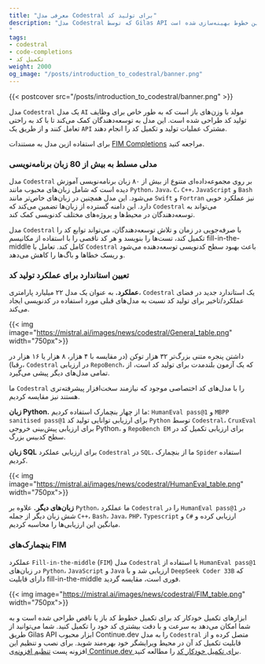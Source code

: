 ```yaml
---
title: "معرفی مدل Codestral برای تولید کد"
description: "مدل Codestral که توسط Gilas API در دسترس است٬ یک مدل پیشرفته تولید کد است که به طور خاص برای وظایف تولید کد مانند تکمیل و تولید کد در بین خطوط بهینه‌سازی شده است.
"
tags:
- codestral
- code-completions
- تکمیل کد
weight: 2000
og_image: "/posts/introduction_to_codestral/banner.png"
---
```


{{< postcover src="/posts/introduction_to_codestral/banner.png" >}}

مدل `Codestral` یک مدل `AI` مولد با وزن‌های باز است که به طور خاص برای وظایف تولید کد طراحی شده است. این مدل به توسعه‌دهندگان کمک می‌کند تا با کد به راحتی تعامل کنند و از طریق یک `API` مشترک عملیات تولید و تکمیل کد را انجام دهند.

برای استفاده ازین مدل به مستندات [FIM Completions](/apis/fim-completions) مراجعه کنید.

### مدلی مسلط به بیش از 80 زبان برنامه‌نویسی
مدل `Codestral` بر روی مجموعه‌داده‌ای متنوع از بیش از ۸۰ زبان برنامه‌نویسی آموزش دیده است که شامل زبان‌های محبوب مانند `Python`، `Java`، `C`، `C++`، `JavaScript` و `Bash` می‌شود. این مدل همچنین در زبان‌های خاص‌تر مانند `Swift` و `Fortran` نیز عملکرد خوبی دارد. این دامنه گسترده از زبان‌ها تضمین می‌کند که `Codestral` می‌تواند به توسعه‌دهندگان در محیط‌ها و پروژه‌های مختلف کدنویسی کمک کند.

مدل `Codestral` با صرفه‌جویی در زمان و تلاش توسعه‌دهندگان، می‌تواند توابع کد را تکمیل کند، تست‌ها را بنویسد و هر کد ناقصی را با استفاده از مکانیسم fill-in-the-middle کامل کند. تعامل با `Codestral` باعث بهبود سطح کدنویسی توسعه‌دهنده می‌شود و ریسک خطاها و باگ‌ها را کاهش می‌دهد.

### تعیین استاندارد برای عملکرد تولید کد
**عملکرد.** به عنوان یک مدل ۲۲ میلیارد پارامتری، `Codestral` یک استاندارد جدید در فضای عملکرد/تاخیر برای تولید کد نسبت به مدل‌های قبلی مورد استفاده در کدنویسی ایجاد می‌کند.

{{< img image="https://mistral.ai/images/news/codestral/General_table.png" width="750px">}}

 داشتن پنجره متنی بزرگ‌تر ۳۲ هزار توکن (در مقایسه با ۴ هزار، ۸ هزار یا ۱۶ هزار در رقبا)، `Codestral` در ارزیابی `RepoBench`، که یک آزمون بلندمدت برای تولید کد است، از تمامی مدل‌های دیگر پیشی می‌گیرد.


ما `Codestral` را با مدل‌های کد اختصاصی موجود که نیازمند سخت‌افزار پیشرفته‌تری هستند نیز مقایسه کردیم.

**زبان Python.** ما از چهار بنچمارک استفاده کردیم: `HumanEval pass@1` و `MBPP sanitised pass@1` برای ارزیابی توانایی تولید کد `Python` توسط `Codestral`، `CruxEval` برای ارزیابی پیش‌بینی خروجی Python، و `RepoBench EM` برای ارزیابی تکمیل کد در سطح کدبیس بزرگ.

**زبان SQL** برای ارزیابی عملکرد `Codestral` در `SQL`، ما از بنچمارک `Spider` استفاده کردیم.


{{< img image="https://mistral.ai/images/news/codestral/HumanEval_table.png" width="750px">}}

**زبان‌های دیگر.** علاوه بر `Python`، ما عملکرد `Codestral` را در `HumanEval pass@1` در شش زبان دیگر از جمله `C++`، `Bash`، `Java`، `PHP`، `Typescript` و `C#` ارزیابی کرده و میانگین این ارزیابی‌ها را محاسبه کردیم.


### بنچمارک‌های FIM
عملکرد `Fill-in-the-middle` (`FIM`) مدل `Codestral` با استفاده از `HumanEval pass@1` در زبان‌های `Python`، `JavaScript` و `Java` ارزیابی شد و با `DeepSeek Coder 33B` که دارای قابلیت fill-in-the-middle فوری است، مقایسه گردید.

{{< img image="https://mistral.ai/images/news/codestral/FIM_table.png" width="750px">}}


ابزارهای تکمیل خودکار کد برای تکمیل خطوط کد باز یا ناقص طراحی شده است و به شما امکان می‌دهد به سرعت و با دقت بیشتری کد خود را تکمیل کنید. شما می‌توانید از طریق Gilas API ابزار محبوب Continue.dev را به مدل `Codestral` متصل کرده و از قابلیت تکمیل کد آن در محیط ویرایشگر خود بهره‌مند شوید. برای نصب و تنظیم این افزونه پست [تنظیم افزونه‌ی Continue.dev برای تکمیل خودکار کد](/posts/continue_dev_auto_completions_setup) را مطالعه کنید.